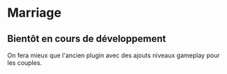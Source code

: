 # Marriage

## Bientôt en cours de développement

On fera mieux que l'ancien plugin avec des ajouts niveaux gameplay pour les couples.

